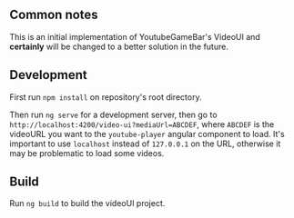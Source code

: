 ## Common notes

This is an initial implementation of YoutubeGameBar's VideoUI and **certainly** will be changed to a better solution in the future.

## Development

First run `npm install` on repository's root directory.

Then run `ng serve` for a development server, then go to `http://localhost:4200/video-ui?mediaUrl=ABCDEF`, where `ABCDEF` is the videoURL you want to the `youtube-player` angular component to load. It's important to use `localhost` instead of `127.0.0.1` on the URL, otherwise it may be problematic to load some videos.

## Build

Run `ng build` to build the videoUI project.